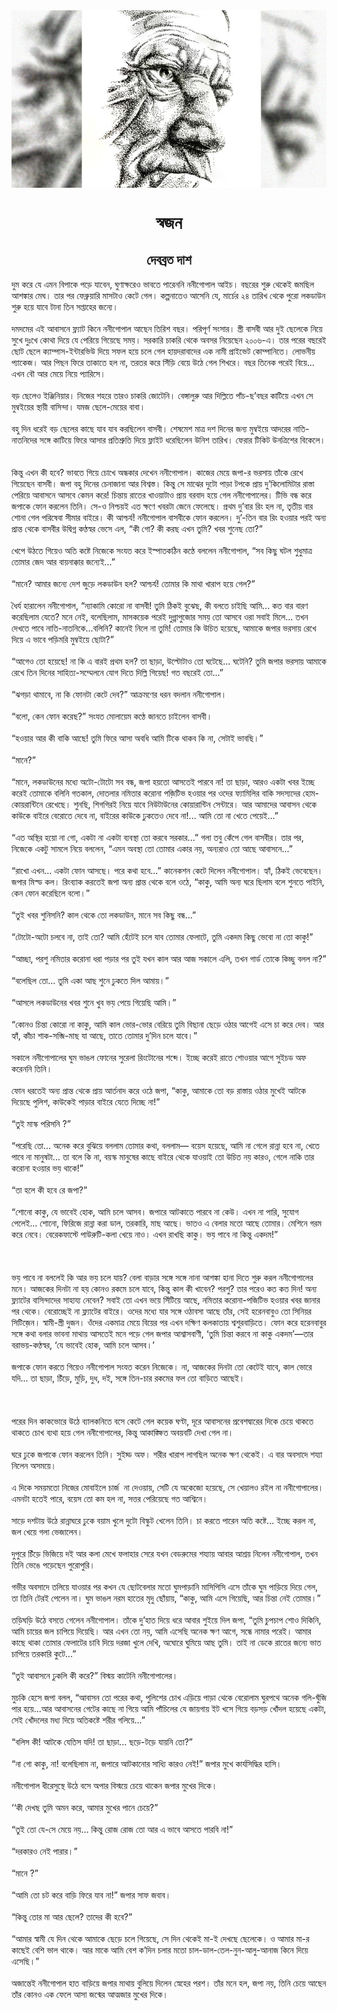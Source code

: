 <div align=center> <img src="../../metadata/images/rabibasariya/স্বজন.jpg" align="center" ></div>
<h1 align=center>স্বজন</h1>
<h2 align=center>দেবব্রত দাশ</h2>
&#x9A6;&#x9C1;&#x9AE; &#x995;&#x9B0;&#x9C7; &#x9AF;&#x9C7; &#x98F;&#x9AE;&#x9A8; &#x9AC;&#x9BF;&#x9AA;&#x9BE;&#x995;&#x9C7; &#x9AA;&#x9DC;&#x9C7; &#x9AF;&#x9BE;&#x9AC;&#x9C7;&#x9A8;, &#x998;&#x9C1;&#x9A3;&#x9BE;&#x995;&#x9CD;&#x9B7;&#x9B0;&#x9C7;&#x993; &#x9AD;&#x9BE;&#x9AC;&#x9A4;&#x9C7; &#x9AA;&#x9BE;&#x9B0;&#x9C7;&#x9A8;&#x9A8;&#x9BF; &#x9A8;&#x9A8;&#x9C0;&#x997;&#x9CB;&#x9AA;&#x9BE;&#x9B2; &#x986;&#x987;&#x99A;&#x964; &#x9AC;&#x99B;&#x9B0;&#x9C7;&#x9B0; &#x9B6;&#x9C1;&#x9B0;&#x9C1; &#x9A5;&#x9C7;&#x995;&#x9C7;&#x987; &#x99C;&#x9AE;&#x99B;&#x9BF;&#x9B2; &#x986;&#x9B6;&#x999;&#x9CD;&#x995;&#x9BE;&#x9B0; &#x9AE;&#x9C7;&#x998;&#x964; &#x9A4;&#x9BE;&#x9B0; &#x9AA;&#x9B0; &#x9AB;&#x9C7;&#x9AC;&#x9CD;&#x9B0;&#x9C1;&#x9DF;&#x9BE;&#x9B0;&#x9BF; &#x9AE;&#x9BE;&#x9B8;&#x99F;&#x9BE;&#x993; &#x995;&#x9C7;&#x99F;&#x9C7; &#x997;&#x9C7;&#x9B2;&#x964; &#x995;&#x9B2;&#x9CD;&#x9AA;&#x9A8;&#x9BE;&#x9A4;&#x9C7;&#x993; &#x986;&#x9B8;&#x9C7;&#x9A8;&#x9BF; &#x9AF;&#x9C7;, &#x9AE;&#x9BE;&#x9B0;&#x9CD;&#x99A;&#x9C7;&#x9B0; &#x9E8;&#x9EA; &#x9A4;&#x9BE;&#x9B0;&#x9BF;&#x996; &#x9A5;&#x9C7;&#x995;&#x9C7; &#x9AA;&#x9C1;&#x9B0;&#x9CB; &#x9B2;&#x995;&#x9A1;&#x9BE;&#x989;&#x9A8; &#x9B6;&#x9C1;&#x9B0;&#x9C1; &#x9B9;&#x9DF;&#x9C7; &#x9AF;&#x9BE;&#x9AC;&#x9C7; &#x99F;&#x9BE;&#x9A8;&#x9BE; &#x9A4;&#x9BF;&#x9A8; &#x9B8;&#x9AA;&#x9CD;&#x9A4;&#x9BE;&#x9B9;&#x9C7;&#x9B0; &#x99C;&#x9A8;&#x9CD;&#x9AF;&#x9C7;&#x964;<br> <br>&#x9A6;&#x9AE;&#x9A6;&#x9AE;&#x9C7;&#x9B0; &#x98F;&#x987; &#x986;&#x9AC;&#x9BE;&#x9B8;&#x9A8;&#x9C7; &#x9AB;&#x9CD;&#x9B2;&#x9CD;&#x9AF;&#x9BE;&#x99F; &#x995;&#x9BF;&#x9A8;&#x9C7; &#x9A8;&#x9A8;&#x9C0;&#x997;&#x9CB;&#x9AA;&#x9BE;&#x9B2; &#x986;&#x99B;&#x9C7;&#x9A8; &#x9A4;&#x9BF;&#x9B0;&#x9BF;&#x9B6; &#x9AC;&#x99B;&#x9B0;&#x964; &#x9AA;&#x9B0;&#x9BF;&#x9AA;&#x9C2;&#x9B0;&#x9CD;&#x9A3; &#x9B8;&#x982;&#x9B8;&#x9BE;&#x9B0;&#x964; &#x9B8;&#x9CD;&#x9A4;&#x9CD;&#x9B0;&#x9C0; &#x9AC;&#x9BE;&#x9B8;&#x9AC;&#x9C0; &#x986;&#x9B0; &#x9A6;&#x9C1;&#x987; &#x99B;&#x9C7;&#x9B2;&#x9C7;&#x995;&#x9C7; &#x9A8;&#x9BF;&#x9DF;&#x9C7; &#x9B8;&#x9C1;&#x996;&#x9C7; &#x9A6;&#x9C1;&#x983;&#x996;&#x9C7; &#x995;&#x9CB;&#x9A5;&#x9BE; &#x9A6;&#x9BF;&#x9DF;&#x9C7; &#x9AF;&#x9C7; &#x9AA;&#x9C7;&#x9B0;&#x9BF;&#x9DF;&#x9C7; &#x997;&#x9BF;&#x9DF;&#x9C7;&#x99B;&#x9C7; &#x9B8;&#x9AE;&#x9DF;&#x964; &#x9B8;&#x9B0;&#x995;&#x9BE;&#x9B0;&#x9BF; &#x99A;&#x9BE;&#x995;&#x9B0;&#x9BF; &#x9A5;&#x9C7;&#x995;&#x9C7; &#x985;&#x9AC;&#x9B8;&#x9B0; &#x9A8;&#x9BF;&#x9DF;&#x9C7;&#x99B;&#x9C7;&#x9A8; &#x9E8;&#x9E6;&#x9E6;&#x9EC;-&#x98F;&#x964; &#x9A4;&#x9BE;&#x9B0; &#x9AA;&#x9B0;&#x9C7;&#x9B0; &#x9AC;&#x99B;&#x9B0;&#x9C7;&#x987; &#x99B;&#x9CB;&#x99F; &#x99B;&#x9C7;&#x9B2;&#x9C7; &#x995;&#x9CD;&#x9AF;&#x9BE;&#x9AE;&#x9CD;&#x9AA;&#x9BE;&#x9B8;-&#x987;&#x9A8;&#x9CD;&#x99F;&#x9BE;&#x9B0;&#x9AD;&#x9BF;&#x989; &#x9A6;&#x9BF;&#x9DF;&#x9C7; &#x9B8;&#x9AB;&#x9B2; &#x9B9;&#x9DF;&#x9C7; &#x99A;&#x9B2;&#x9C7; &#x997;&#x9C7;&#x9B2; &#x9B9;&#x9BE;&#x9DF;&#x9A6;&#x9B0;&#x9BE;&#x9AC;&#x9BE;&#x9A6;&#x9C7;&#x9B0; &#x98F;&#x995; &#x9A8;&#x9BE;&#x9AE;&#x9C0; &#x9AA;&#x9CD;&#x9B0;&#x9BE;&#x987;&#x9AD;&#x9C7;&#x99F; &#x995;&#x9CB;&#x9AE;&#x9CD;&#x9AA;&#x9BE;&#x9A8;&#x9BF;&#x9A4;&#x9C7;&#x964; &#x9B2;&#x9CB;&#x9AD;&#x9A8;&#x9C0;&#x9AF;&#x9BC; &#x9AA;&#x9CD;&#x9AF;&#x9BE;&#x995;&#x9C7;&#x99C;&#x964; &#x986;&#x9B0; &#x9AA;&#x9BF;&#x99B;&#x9A8; &#x9AB;&#x9BF;&#x9B0;&#x9C7; &#x9A4;&#x9BE;&#x995;&#x9BE;&#x9A4;&#x9C7; &#x9B9;&#x9B2; &#x9A8;&#x9BE;, &#x9A4;&#x9B0;&#x9A4;&#x9B0; &#x995;&#x9B0;&#x9C7; &#x9B8;&#x9BF;&#x981;&#x9DC;&#x9BF; &#x9AC;&#x9C7;&#x9DF;&#x9C7; &#x989;&#x9A0;&#x9C7; &#x997;&#x9C7;&#x9B2; &#x9B6;&#x9BF;&#x996;&#x9B0;&#x9C7;&#x964; &#x9AC;&#x99B;&#x9B0; &#x9A4;&#x9BF;&#x9A8;&#x9C7;&#x995; &#x9AA;&#x9B0;&#x9C7;&#x987; &#x9AC;&#x9BF;&#x9DF;&#x9C7;... &#x98F;&#x996;&#x9A8; &#x9AC;&#x9CC; &#x986;&#x9B0; &#x9AE;&#x9C7;&#x9DF;&#x9C7; &#x9A8;&#x9BF;&#x9DF;&#x9C7; &#x9AA;&#x9CD;&#x9AF;&#x9BE;&#x9B0;&#x9BF;&#x9B8;&#x9C7;&#x964;&#xA0;<br> <br>&#x9AC;&#x9DC; &#x99B;&#x9C7;&#x9B2;&#x9C7;&#x993; &#x987;&#x99E;&#x9CD;&#x99C;&#x9BF;&#x9A8;&#x9BF;&#x9DF;&#x9BE;&#x9B0;&#x964; &#x9A8;&#x9BF;&#x99C;&#x9C7;&#x9B0; &#x9B6;&#x9B9;&#x9B0;&#x9C7; &#x9A4;&#x9BE;&#x9B0;&#x993; &#x99A;&#x9BE;&#x995;&#x9B0;&#x9BF; &#x99C;&#x9CB;&#x99F;&#x9C7;&#x9A8;&#x9BF;&#x964; &#x9AC;&#x9C7;&#x999;&#x9CD;&#x997;&#x9BE;&#x9B2;&#x9C1;&#x9B0;&#x9C1; &#x986;&#x9B0; &#x9A6;&#x9BF;&#x9B2;&#x9CD;&#x9B2;&#x9BF;&#x9A4;&#x9C7; &#x9AA;&#x9BE;&#x981;&#x99A;-&#x99B;&#x2019;&#x9AC;&#x99B;&#x9B0; &#x995;&#x9BE;&#x99F;&#x9BF;&#x9DF;&#x9C7; &#x98F;&#x996;&#x9A8; &#x9B8;&#x9C7; &#x9AE;&#x9C1;&#x9AE;&#x9CD;&#x9AC;&#x987;&#x9DF;&#x9C7;&#x9B0; &#x9B8;&#x9CD;&#x9A5;&#x9BE;&#x9DF;&#x9C0; &#x9AC;&#x9BE;&#x9B8;&#x9BF;&#x9A8;&#x9CD;&#x9A6;&#x9BE;&#x964; &#x9AF;&#x9AE;&#x99C; &#x99B;&#x9C7;&#x9B2;&#x9C7;-&#x9AE;&#x9C7;&#x9DF;&#x9C7;&#x9B0; &#x9AC;&#x9BE;&#x9AC;&#x9BE;&#x964;&#xA0;<br> <br>&#x9AC;&#x9B9;&#x9C1; &#x9A6;&#x9BF;&#x9A8; &#x9A7;&#x9B0;&#x9C7;&#x987; &#x9AC;&#x9DC; &#x99B;&#x9C7;&#x9B2;&#x9C7;&#x9B0; &#x995;&#x9BE;&#x99B;&#x9C7; &#x9AF;&#x9BE;&#x9AC; &#x9AF;&#x9BE;&#x9AC; &#x995;&#x9B0;&#x99B;&#x9BF;&#x9B2;&#x9C7;&#x9A8; &#x9AC;&#x9BE;&#x9B8;&#x9AC;&#x9C0;&#x964; &#x9B6;&#x9C7;&#x9B7;&#x9AE;&#x9C7;&#x9B6; &#x9AE;&#x9BE;&#x9A4;&#x9CD;&#x9B0; &#x9A6;&#x9B6; &#x9A6;&#x9BF;&#x9A8;&#x9C7;&#x9B0; &#x99C;&#x9A8;&#x9CD;&#x9AF; &#x9AE;&#x9C1;&#x9AE;&#x9CD;&#x9AC;&#x987;&#x9DF;&#x9C7; &#x986;&#x9A6;&#x9B0;&#x9C7;&#x9B0; &#x9A8;&#x9BE;&#x9A4;&#x9BF;-&#x9A8;&#x9BE;&#x9A4;&#x9A8;&#x9BF;&#x9A6;&#x9C7;&#x9B0; &#x9B8;&#x999;&#x9CD;&#x997;&#x9C7; &#x995;&#x9BE;&#x99F;&#x9BF;&#x9DF;&#x9C7; &#x9AB;&#x9BF;&#x9B0;&#x9C7; &#x986;&#x9B8;&#x9BE;&#x9B0; &#x9AA;&#x9CD;&#x9B0;&#x9A4;&#x9BF;&#x9B6;&#x9CD;&#x9B0;&#x9C1;&#x9A4;&#x9BF; &#x9A6;&#x9BF;&#x9DF;&#x9C7; &#x9AB;&#x9CD;&#x9B2;&#x9BE;&#x987;&#x99F; &#x9A7;&#x9B0;&#x9C7;&#x99B;&#x9BF;&#x9B2;&#x9C7;&#x9A8; &#x989;&#x9A8;&#x9BF;&#x9B6; &#x9A4;&#x9BE;&#x9B0;&#x9BF;&#x996;&#x964; &#x9AB;&#x9C7;&#x9B0;&#x9BE;&#x9B0; &#x99F;&#x9BF;&#x995;&#x9BF;&#x99F; &#x989;&#x9A8;&#x9A4;&#x9CD;&#x9B0;&#x9BF;&#x9B6;&#x9C7;&#x9B0; &#x9AC;&#x9BF;&#x995;&#x9C7;&#x9B2;&#x9C7;&#x964;&#xA0;<br> <br>&#x995;&#x9BF;&#x9A8;&#x9CD;&#x9A4;&#x9C1; &#x98F;&#x996;&#x9A8; &#x995;&#x9C0; &#x9B9;&#x9AC;&#x9C7;? &#x9AD;&#x9BE;&#x9AC;&#x9A4;&#x9C7; &#x997;&#x9BF;&#x9DF;&#x9C7; &#x99A;&#x9CB;&#x996;&#x9C7; &#x985;&#x9A8;&#x9CD;&#x9A7;&#x995;&#x9BE;&#x9B0; &#x9A6;&#x9C7;&#x996;&#x9C7;&#x9A8; &#x9A8;&#x9A8;&#x9C0;&#x997;&#x9CB;&#x9AA;&#x9BE;&#x9B2;&#x964; &#x995;&#x9BE;&#x99C;&#x9C7;&#x9B0; &#x9AE;&#x9C7;&#x9DF;&#x9C7; &#x99C;&#x9AA;&#x9BE;-&#x9B0; &#x9AD;&#x9B0;&#x9B8;&#x9BE;&#x9DF; &#x9A4;&#x9BE;&#x981;&#x995;&#x9C7; &#x9B0;&#x9C7;&#x996;&#x9C7; &#x997;&#x9BF;&#x9DF;&#x9C7;&#x99B;&#x9C7;&#x9A8; &#x9AC;&#x9BE;&#x9B8;&#x9AC;&#x9C0;&#x964; &#x99C;&#x9AA;&#x9BE; &#x9AC;&#x9B9;&#x9C1; &#x9A6;&#x9BF;&#x9A8;&#x9C7;&#x9B0; &#x99A;&#x9C7;&#x9A8;&#x9BE;&#x99C;&#x9BE;&#x9A8;&#x9BE; &#x986;&#x9B0; &#x9AC;&#x9BF;&#x9B6;&#x9CD;&#x9AC;&#x9B8;&#x9CD;&#x9A4;&#x964; &#x995;&#x9BF;&#x9A8;&#x9CD;&#x9A4;&#x9C1; &#x9B8;&#x9C7; &#x9AE;&#x9BE;&#x99D;&#x9C7;&#x9B0; &#x9A6;&#x9C1;&#x99F;&#x9CB; &#x9AA;&#x9BE;&#x9DC;&#x9BE; &#x99F;&#x9AA;&#x995;&#x9C7; &#x9AA;&#x9CD;&#x9B0;&#x9BE;&#x9DF; &#x9A6;&#x9C1;&#x2019;&#x995;&#x9BF;&#x9B2;&#x9CB;&#x9AE;&#x9BF;&#x99F;&#x9BE;&#x9B0; &#x9B0;&#x9BE;&#x9B8;&#x9CD;&#x9A4;&#x9BE; &#x9AA;&#x9C7;&#x9B0;&#x9BF;&#x9DF;&#x9C7; &#x986;&#x9AC;&#x9BE;&#x9B8;&#x9A8;&#x9C7; &#x986;&#x9B8;&#x9AC;&#x9C7; &#x995;&#x9C7;&#x9AE;&#x9A8; &#x995;&#x9B0;&#x9C7;! &#x99A;&#x9BF;&#x9A8;&#x9CD;&#x9A4;&#x9BE;&#x9DF; &#x9B0;&#x9BE;&#x9A4;&#x9C7;&#x9B0; &#x996;&#x9BE;&#x993;&#x9DF;&#x9BE;&#x99F;&#x9BE;&#x993; &#x9AA;&#x9CD;&#x9B0;&#x9BE;&#x9DF; &#x9AC;&#x9B0;&#x9AC;&#x9BE;&#x9A6; &#x9B9;&#x9DF;&#x9C7; &#x997;&#x9C7;&#x9B2; &#x9A8;&#x9A8;&#x9C0;&#x997;&#x9CB;&#x9AA;&#x9BE;&#x9B2;&#x9C7;&#x9B0;&#x964; &#x99F;&#x9BF;&#x9AD;&#x9BF; &#x9AC;&#x9A8;&#x9CD;&#x9A7; &#x995;&#x9B0;&#x9C7; &#x99C;&#x9AA;&#x9BE;&#x995;&#x9C7; &#x9AB;&#x9CB;&#x9A8; &#x995;&#x9B0;&#x9B2;&#x9C7;&#x9A8; &#x9A4;&#x9BF;&#x9A8;&#x9BF;&#x964; &#x9B8;&#x9C7;-&#x993; &#x9A8;&#x9BF;&#x9B6;&#x9CD;&#x99A;&#x9DF;&#x987; &#x98F;&#x9A4; &#x995;&#x9CD;&#x9B7;&#x9A3;&#x9C7; &#x996;&#x9AC;&#x9B0;&#x99F;&#x9BE; &#x99C;&#x9C7;&#x9A8;&#x9C7; &#x9AB;&#x9C7;&#x9B2;&#x9C7;&#x99B;&#x9C7;&#x964; &#x9AA;&#x9CD;&#x9B0;&#x9A5;&#x9AE; &#x9A6;&#x9C1;&#x2019;&#x9AC;&#x9BE;&#x9B0; &#x9B0;&#x9BF;&#x982; &#x9B9;&#x9B2; &#x9A8;&#x9BE;, &#x9A4;&#x9C3;&#x9A4;&#x9C0;&#x9DF; &#x9AC;&#x9BE;&#x9B0; &#x9B6;&#x9CB;&#x9A8;&#x9BE; &#x997;&#x9C7;&#x9B2; &#x9AA;&#x9B0;&#x9BF;&#x9B7;&#x9C7;&#x9AC;&#x9BE; &#x9B8;&#x9C0;&#x9AE;&#x9BE;&#x9B0; &#x9AC;&#x9BE;&#x987;&#x9B0;&#x9C7;&#x964; &#x995;&#x9C0; &#x986;&#x9B6;&#x9CD;&#x99A;&#x9B0;&#x9CD;&#x9AF;! &#x9A8;&#x9A8;&#x9C0;&#x997;&#x9CB;&#x9AA;&#x9BE;&#x9B2; &#x9AC;&#x9BE;&#x9B8;&#x9AC;&#x9C0;&#x995;&#x9C7; &#x9AB;&#x9CB;&#x9A8; &#x995;&#x9B0;&#x9B2;&#x9C7;&#x9A8;&#x964; &#x9A6;&#x9C1;&#x2019;-&#x9A4;&#x9BF;&#x9A8; &#x9AC;&#x9BE;&#x9B0; &#x9B0;&#x9BF;&#x982; &#x9B9;&#x993;&#x9DF;&#x9BE;&#x9B0; &#x9AA;&#x9B0;&#x987; &#x985;&#x9A8;&#x9CD;&#x9AF; &#x9AA;&#x9CD;&#x9B0;&#x9BE;&#x9A8;&#x9CD;&#x9A4; &#x9A5;&#x9C7;&#x995;&#x9C7; &#x9AC;&#x9BE;&#x9B8;&#x9AC;&#x9C0;&#x9B0; &#x989;&#x9A6;&#x9CD;&#x9AC;&#x9BF;&#x997;&#x9CD;&#x9A8; &#x995;&#x9A3;&#x9CD;&#x9A0;&#x9B8;&#x9CD;&#x9AC;&#x9B0; &#x9AD;&#x9C7;&#x9B8;&#x9C7; &#x98F;&#x9B2;, &#x201C;&#x995;&#x9C0; &#x997;&#x9CB;? &#x995;&#x9C0; &#x995;&#x9B0;&#x99B; &#x98F;&#x996;&#x9A8; &#x9A4;&#x9C1;&#x9AE;&#x9BF;? &#x996;&#x9AC;&#x9B0; &#x9B6;&#x9C1;&#x9A8;&#x9C7;&#x99B; &#x9A4;&#x9CB;?&#x201D;<br> <br>&#x996;&#x9C7;&#x9AA;&#x9C7; &#x989;&#x9A0;&#x9A4;&#x9C7; &#x997;&#x9BF;&#x9DF;&#x9C7;&#x993; &#x985;&#x9A4;&#x9BF; &#x995;&#x9B7;&#x9CD;&#x99F;&#x9C7; &#x9A8;&#x9BF;&#x99C;&#x9C7;&#x995;&#x9C7; &#x9B8;&#x982;&#x9AF;&#x9A4; &#x995;&#x9B0;&#x9C7; &#x987;&#x9B8;&#x9CD;&#x9AA;&#x9BE;&#x9A4;&#x995;&#x9A0;&#x9BF;&#x9A8; &#x995;&#x9A3;&#x9CD;&#x9A0;&#x9C7; &#x9AC;&#x9B2;&#x9B2;&#x9C7;&#x9A8; &#x9A8;&#x9A8;&#x9C0;&#x997;&#x9CB;&#x9AA;&#x9BE;&#x9B2;, &#x201C;&#x9B8;&#x9AC; &#x995;&#x9BF;&#x99B;&#x9C1; &#x998;&#x99F;&#x9B2; &#x9B6;&#x9C1;&#x9A7;&#x9C1;&#x9AE;&#x9BE;&#x9A4;&#x9CD;&#x9B0; &#x9A4;&#x9CB;&#x9AE;&#x9BE;&#x9B0; &#x99C;&#x9C7;&#x9A6; &#x986;&#x9B0; &#x9AC;&#x9BE;&#x9DF;&#x9A8;&#x9BE;&#x995;&#x9CD;&#x995;&#x9BE;&#x9B0; &#x99C;&#x9A8;&#x9CD;&#x9AF;&#x9C7;&#x987;...&#x201D;<br> <br>&#x201C;&#x9AE;&#x9BE;&#x9A8;&#x9C7;? &#x986;&#x9AE;&#x9BE;&#x9B0; &#x99C;&#x9A8;&#x9CD;&#x9AF;&#x9C7; &#x9A6;&#x9C7;&#x9B6; &#x99C;&#x9C1;&#x9DC;&#x9C7; &#x9B2;&#x995;&#x9A1;&#x9BE;&#x989;&#x9A8; &#x9B9;&#x9B2;? &#x986;&#x9B6;&#x9CD;&#x99A;&#x9B0;&#x9CD;&#x9AF;! &#x9A4;&#x9CB;&#x9AE;&#x9BE;&#x9B0; &#x995;&#x9BF; &#x9AE;&#x9BE;&#x9A5;&#x9BE; &#x996;&#x9BE;&#x9B0;&#x9BE;&#x9AA; &#x9B9;&#x9DF;&#x9C7; &#x997;&#x9C7;&#x9B2;?&#x201D;<br> <br>&#x9A7;&#x9C8;&#x9B0;&#x9CD;&#x9AF; &#x9B9;&#x9BE;&#x9B0;&#x9BE;&#x9B2;&#x9C7;&#x9A8; &#x9A8;&#x9A8;&#x9C0;&#x997;&#x9CB;&#x9AA;&#x9BE;&#x9B2;, &#x201C;&#x9A8;&#x9CD;&#x9AF;&#x9BE;&#x995;&#x9BE;&#x9AE;&#x9BF; &#x995;&#x9CB;&#x9B0;&#x9CB; &#x9A8;&#x9BE; &#x9AC;&#x9BE;&#x9B8;&#x9AC;&#x9C0;! &#x9A4;&#x9C1;&#x9AE;&#x9BF; &#x9A0;&#x9BF;&#x995;&#x987; &#x9AC;&#x9C1;&#x99D;&#x9C7;&#x99B;, &#x995;&#x9C0; &#x9AC;&#x9B2;&#x9A4;&#x9C7; &#x99A;&#x9BE;&#x987;&#x99B;&#x9BF; &#x986;&#x9AE;&#x9BF;... &#x995;&#x9A4; &#x9AC;&#x9BE;&#x9B0; &#x9AC;&#x9BE;&#x9B0;&#x9A3; &#x995;&#x9B0;&#x9C7;&#x99B;&#x9BF;&#x9B2;&#x9BE;&#x9AE; &#x9AF;&#x9C7;&#x9A4;&#x9C7;? &#x9AE;&#x9A8;&#x9C7; &#x9A8;&#x9C7;&#x987;, &#x9AC;&#x9B2;&#x9C7;&#x99B;&#x9BF;&#x9B2;&#x9BE;&#x9AE;, &#x9AE;&#x9BE;&#x9B8;&#x995;&#x9DF;&#x9C7;&#x995; &#x9AA;&#x9B0;&#x9C7;&#x987; &#x9A6;&#x9C1;&#x997;&#x9CD;&#x997;&#x9BE;&#x9AA;&#x9C1;&#x99C;&#x9CB;&#x9B0; &#x9B8;&#x9AE;&#x9DF; &#x9A4;&#x9CB; &#x986;&#x9B8;&#x9AC;&#x9C7; &#x993;&#x9B0;&#x9BE; &#x9B8;&#x9AC;&#x9BE;&#x987; &#x9AE;&#x9BF;&#x9B2;&#x9C7;... &#x9A4;&#x996;&#x9A8; &#x9A6;&#x9C7;&#x996;&#x9A4;&#x9C7; &#x9AA;&#x9BE;&#x9AC;&#x9C7; &#x9A8;&#x9BE;&#x9A4;&#x9BF;-&#x9A8;&#x9BE;&#x9A4;&#x9A8;&#x9BF;&#x995;&#x9C7;...&#x9AC;&#x9B2;&#x9BF;&#x9A8;&#x9BF;? &#x995;&#x9BE;&#x9A8;&#x9C7;&#x987; &#x9A8;&#x9BF;&#x9B2;&#x9C7; &#x9A8;&#x9BE; &#x9A4;&#x9C1;&#x9AE;&#x9BF;! &#x9A4;&#x9CB;&#x9AE;&#x9BE;&#x9B0; &#x995;&#x9BF; &#x989;&#x99A;&#x9BF;&#x9A4; &#x9B9;&#x9DF;&#x9C7;&#x99B;&#x9C7;, &#x986;&#x9AE;&#x9BE;&#x995;&#x9C7; &#x99C;&#x9AA;&#x9BE;&#x9B0; &#x9AD;&#x9B0;&#x9B8;&#x9BE;&#x9DF; &#x9B0;&#x9C7;&#x996;&#x9C7; &#x9A6;&#x9BF;&#x9DF;&#x9C7; &#x98F; &#x9AD;&#x9BE;&#x9AC;&#x9C7; &#x9AA;&#x9DC;&#x9BF;&#x9AE;&#x9B0;&#x9BF; &#x9AE;&#x9C1;&#x9AE;&#x9CD;&#x9AC;&#x987;&#x9DF;&#x9C7; &#x99B;&#x9CB;&#x99F;&#x9BE;?&#x201D;<br> <br>&#x201C;&#x986;&#x997;&#x9C7;&#x993; &#x9A4;&#x9CB; &#x9B9;&#x9DF;&#x9C7;&#x99B;&#x9C7;! &#x9A8;&#x9BE; &#x995;&#x9BF; &#x98F; &#x9AC;&#x9BE;&#x9B0;&#x987; &#x9AA;&#x9CD;&#x9B0;&#x9A5;&#x9AE; &#x9B9;&#x9B2;? &#x9A4;&#x9BE; &#x99B;&#x9BE;&#x9DC;&#x9BE;, &#x989;&#x9B2;&#x9CD;&#x99F;&#x9CB;&#x99F;&#x9BE;&#x993; &#x9A4;&#x9CB; &#x998;&#x99F;&#x9C7;&#x99B;&#x9C7;... &#x998;&#x99F;&#x9C7;&#x9A8;&#x9BF;? &#x9A4;&#x9C1;&#x9AE;&#x9BF; &#x99C;&#x9AA;&#x9BE;&#x9B0; &#x9AD;&#x9B0;&#x9B8;&#x9BE;&#x9DF; &#x986;&#x9AE;&#x9BE;&#x995;&#x9C7; &#x9B0;&#x9C7;&#x996;&#x9C7; &#x9A4;&#x9BF;&#x9A8; &#x9A6;&#x9BF;&#x9A8;&#x9C7;&#x9B0; &#x9B8;&#x9BE;&#x9B9;&#x9BF;&#x9A4;&#x9CD;&#x9AF;-&#x9B8;&#x9AE;&#x9CD;&#x9AE;&#x9C7;&#x9B2;&#x9A8;&#x9C7; &#x9AF;&#x9CB;&#x997; &#x9A6;&#x9BF;&#x9A4;&#x9C7; &#x9A6;&#x9BF;&#x9B2;&#x9CD;&#x9B2;&#x9BF; &#x997;&#x9BF;&#x9DF;&#x9C7;&#x99B;! &#x997;&#x9A4; &#x9AC;&#x99B;&#x9B0;&#x9C7;&#x987; &#x9A4;&#x9CB;...&#x201D;<br> <br>&#x201C;&#x99D;&#x997;&#x9DC;&#x9BE; &#x9A5;&#x9BE;&#x9AE;&#x9BE;&#x9AC;&#x9C7;, &#x9A8;&#x9BE; &#x995;&#x9BF; &#x9AB;&#x9CB;&#x9A8;&#x99F;&#x9BE; &#x995;&#x9C7;&#x99F;&#x9C7; &#x9A6;&#x9C7;&#x9AC;?&#x201D; &#x986;&#x995;&#x9CD;&#x9B0;&#x9AE;&#x9A3;&#x9C7;&#x9B0; &#x9A7;&#x9B0;&#x9A8; &#x9AC;&#x9A6;&#x9B2;&#x9BE;&#x9A8; &#x9A8;&#x9A8;&#x9C0;&#x997;&#x9CB;&#x9AA;&#x9BE;&#x9B2;&#x964;&#xA0;<br> <br>&#x201C;&#x9AC;&#x9B2;&#x9CB;, &#x995;&#x9C7;&#x9A8; &#x9AB;&#x9CB;&#x9A8; &#x995;&#x9B0;&#x9C7;&#x99B;?&#x201D; &#x9B8;&#x982;&#x9AF;&#x9A4; &#x9AE;&#x9CB;&#x9B2;&#x9BE;&#x9DF;&#x9C7;&#x9AE; &#x995;&#x9A3;&#x9CD;&#x9A0;&#x9C7; &#x99C;&#x9BE;&#x9A8;&#x9A4;&#x9C7; &#x99A;&#x9BE;&#x987;&#x9B2;&#x9C7;&#x9A8; &#x9AC;&#x9BE;&#x9B8;&#x9AC;&#x9C0;&#x964;&#xA0;<br> <br>&#x201C;&#x9B9;&#x993;&#x9DF;&#x9BE;&#x9B0; &#x986;&#x9B0; &#x995;&#x9C0; &#x9AC;&#x9BE;&#x995;&#x9BF; &#x986;&#x99B;&#x9C7;! &#x9A4;&#x9C1;&#x9AE;&#x9BF; &#x9AB;&#x9BF;&#x9B0;&#x9C7; &#x986;&#x9B8;&#x9BE; &#x985;&#x9AC;&#x9A7;&#x9BF; &#x986;&#x9AE;&#x9BF; &#x99F;&#x9BF;&#x995;&#x9C7; &#x9A5;&#x9BE;&#x995;&#x9AC; &#x995;&#x9BF; &#x9A8;&#x9BE;, &#x9B8;&#x9C7;&#x99F;&#x9BE;&#x987; &#x9AD;&#x9BE;&#x9AC;&#x99B;&#x9BF;&#x964;&#x201D;<br> <br>&#x201C;&#x9AE;&#x9BE;&#x9A8;&#x9C7;?&#x201D;<br> <br>&#x201C;&#x9AE;&#x9BE;&#x9A8;&#x9C7;, &#x9B2;&#x995;&#x9A1;&#x9BE;&#x989;&#x9A8;&#x9C7;&#x9B0; &#x9AE;&#x9A7;&#x9CD;&#x9AF;&#x9C7; &#x985;&#x99F;&#x9CB;-&#x99F;&#x9CB;&#x99F;&#x9CB; &#x9B8;&#x9AC; &#x9AC;&#x9A8;&#x9CD;&#x9A7;, &#x99C;&#x9AA;&#x9BE; &#x9B9;&#x9DF;&#x9A4;&#x9CB; &#x986;&#x9B8;&#x9A4;&#x9C7;&#x987; &#x9AA;&#x9BE;&#x9B0;&#x9AC;&#x9C7; &#x9A8;&#x9BE;! &#x9A4;&#x9BE; &#x99B;&#x9BE;&#x9DC;&#x9BE;, &#x986;&#x9B0;&#x993; &#x98F;&#x995;&#x99F;&#x9BE; &#x996;&#x9AC;&#x9B0; &#x987;&#x99A;&#x9CD;&#x99B;&#x9C7; &#x995;&#x9B0;&#x9C7;&#x987; &#x9A4;&#x9CB;&#x9AE;&#x9BE;&#x995;&#x9C7; &#x9AC;&#x9B2;&#x9BF;&#x9A8;&#x9BF; &#x997;&#x9A4;&#x995;&#x9BE;&#x9B2;, &#x9A6;&#x9CB;&#x9A4;&#x9B2;&#x9BE;&#x9B0; &#x9A8;&#x9AE;&#x9BF;&#x9A4;&#x9BE;&#x9B0; &#x995;&#x9B0;&#x9CB;&#x9A8;&#x9BE; &#x9AA;&#x99C;&#x9BC;&#x9BF;&#x99F;&#x9BF;&#x9AD; &#x9B9;&#x993;&#x9DF;&#x9BE;&#x9B0; &#x9AA;&#x9B0; &#x993;&#x9A6;&#x9C7;&#x9B0; &#x9AB;&#x9CD;&#x9AF;&#x9BE;&#x9AE;&#x9BF;&#x9B2;&#x9BF;&#x9B0; &#x9AC;&#x9BE;&#x995;&#x9BF; &#x9B8;&#x9A6;&#x9B8;&#x9CD;&#x9AF;&#x9A6;&#x9C7;&#x9B0; &#x9B9;&#x9CB;&#x9AE;-&#x995;&#x9CB;&#x9DF;&#x9B0;&#x9BE;&#x9A8;&#x9CD;&#x99F;&#x9BF;&#x9A8;&#x9C7; &#x9B0;&#x9C7;&#x996;&#x9C7;&#x99B;&#x9C7;&#x964; &#x9B6;&#x9C1;&#x9A8;&#x99B;&#x9BF;, &#x9B6;&#x9BF;&#x997;&#x997;&#x9BF;&#x9B0;&#x987; &#x9A8;&#x9BF;&#x9DF;&#x9C7; &#x9AF;&#x9BE;&#x9AC;&#x9C7; &#x9A8;&#x9BF;&#x989;&#x99F;&#x9BE;&#x989;&#x9A8;&#x9C7;&#x9B0; &#x995;&#x9CB;&#x9DF;&#x9BE;&#x9B0;&#x9BE;&#x9A8;&#x9CD;&#x99F;&#x9BF;&#x9A8; &#x9B8;&#x9C7;&#x9A8;&#x9CD;&#x99F;&#x9BE;&#x9B0;&#x9C7;&#x964; &#x986;&#x9B0; &#x986;&#x9AE;&#x9BE;&#x9A6;&#x9C7;&#x9B0; &#x986;&#x9AC;&#x9BE;&#x9B8;&#x9A8; &#x9A5;&#x9C7;&#x995;&#x9C7; &#x995;&#x9BE;&#x989;&#x995;&#x9C7; &#x9AC;&#x9BE;&#x987;&#x9B0;&#x9C7; &#x9AC;&#x9C7;&#x9B0;&#x9CB;&#x9A4;&#x9C7; &#x9A6;&#x9C7;&#x9AC;&#x9C7; &#x9A8;&#x9BE;, &#x9AC;&#x9BE;&#x987;&#x9B0;&#x9C7;&#x9B0; &#x995;&#x9BE;&#x989;&#x995;&#x9C7; &#x9A2;&#x9C1;&#x995;&#x9A4;&#x9C7;&#x993; &#x9A6;&#x9C7;&#x9AC;&#x9C7; &#x9A8;&#x9BE;!... &#x986;&#x9AE;&#x9BF; &#x9A4;&#x9CB; &#x9A8;&#x9BE; &#x996;&#x9C7;&#x9A4;&#x9C7; &#x9AA;&#x9C7;&#x9DF;&#x9C7;&#x987;...&#x201D;<br> <br>&#x201C;&#x98F;&#x9A4; &#x985;&#x9B8;&#x9CD;&#x9A5;&#x9BF;&#x9B0; &#x9B9;&#x9DF;&#x9CB; &#x9A8;&#x9BE; &#x997;&#x9CB;, &#x98F;&#x995;&#x99F;&#x9BE; &#x9A8;&#x9BE; &#x98F;&#x995;&#x99F;&#x9BE; &#x9AC;&#x9CD;&#x9AF;&#x9AC;&#x9B8;&#x9CD;&#x9A5;&#x9BE; &#x9A4;&#x9CB; &#x995;&#x9B0;&#x9AC;&#x9C7; &#x9B8;&#x9B0;&#x995;&#x9BE;&#x9B0;...&#x201D; &#x997;&#x9B2;&#x9BE; &#x9A4;&#x9AC;&#x9C1; &#x995;&#x9C7;&#x981;&#x9AA;&#x9C7; &#x997;&#x9C7;&#x9B2; &#x9AC;&#x9BE;&#x9B8;&#x9AC;&#x9C0;&#x9B0;&#x964; &#x9A4;&#x9BE;&#x9B0; &#x9AA;&#x9B0;, &#x9A8;&#x9BF;&#x99C;&#x9C7;&#x995;&#x9C7; &#x98F;&#x995;&#x99F;&#x9C1; &#x9B8;&#x9BE;&#x9AE;&#x9B2;&#x9C7; &#x9A8;&#x9BF;&#x9DF;&#x9C7; &#x9AC;&#x9B2;&#x9B2;&#x9C7;&#x9A8;, &#x201C;&#x98F;&#x9AE;&#x9A8; &#x985;&#x9AC;&#x9B8;&#x9CD;&#x9A5;&#x9BE; &#x9A4;&#x9CB; &#x9A4;&#x9CB;&#x9AE;&#x9BE;&#x9B0; &#x98F;&#x995;&#x9BE;&#x9B0; &#x9A8;&#x9DF;, &#x985;&#x9A8;&#x9CD;&#x9AF;&#x9B0;&#x9BE;&#x993; &#x9A4;&#x9CB; &#x986;&#x99B;&#x9C7; &#x986;&#x9AC;&#x9BE;&#x9B8;&#x9A8;&#x9C7;...&#x201D;<br> <br>&#x201C;&#x9B0;&#x9BE;&#x996;&#x9CB; &#x98F;&#x996;&#x9A8;... &#x98F;&#x995;&#x99F;&#x9BE; &#x9AB;&#x9CB;&#x9A8; &#x986;&#x9B8;&#x99B;&#x9C7;&#x964; &#x9AA;&#x9B0;&#x9C7; &#x995;&#x9A5;&#x9BE; &#x9B9;&#x9AC;&#x9C7;...&#x201D; &#x995;&#x9BE;&#x9A8;&#x9C7;&#x995;&#x9B6;&#x9A8; &#x995;&#x9C7;&#x99F;&#x9C7; &#x9A6;&#x9BF;&#x9B2;&#x9C7;&#x9A8; &#x9A8;&#x9A8;&#x9C0;&#x997;&#x9CB;&#x9AA;&#x9BE;&#x9B2;&#x964; &#x9B9;&#x9CD;&#x9AF;&#x9BE;&#x981;, &#x9A0;&#x9BF;&#x995;&#x987; &#x9AD;&#x9C7;&#x9AC;&#x9C7;&#x99B;&#x9C7;&#x9A8;&#x964; &#x99C;&#x9AA;&#x9BE;&#x9B0; &#x9AE;&#x9BF;&#x9B8;&#x9CD;&#x9A1; &#x995;&#x9B2;&#x964; &#x9B0;&#x9BF;&#x982;&#x9AC;&#x9CD;&#x9AF;&#x9BE;&#x995; &#x995;&#x9B0;&#x9A4;&#x9C7;&#x987; &#x99C;&#x9AA;&#x9BE; &#x985;&#x9A8;&#x9CD;&#x9AF; &#x9AA;&#x9CD;&#x9B0;&#x9BE;&#x9A8;&#x9CD;&#x9A4; &#x9A5;&#x9C7;&#x995;&#x9C7; &#x9AC;&#x9B2;&#x9C7; &#x993;&#x9A0;&#x9C7;, &#x201C;&#x995;&#x9BE;&#x995;&#x9C1;, &#x986;&#x9AE;&#x9BF; &#x985;&#x9A8;&#x9CD;&#x9AF; &#x998;&#x9B0;&#x9C7; &#x99B;&#x9BF;&#x9B2;&#x9BE;&#x9AE; &#x9AC;&#x9B2;&#x9C7; &#x9B6;&#x9C1;&#x9A8;&#x9A4;&#x9C7; &#x9AA;&#x9BE;&#x987;&#x9A8;&#x9BF;, &#x995;&#x9C7;&#x9A8; &#x9AB;&#x9CB;&#x9A8; &#x995;&#x9B0;&#x9C7;&#x99B;&#x9BF;&#x9B2;&#x9C7; &#x9AC;&#x9B2;&#x9CB;&#x964;&#x201D;&#xA0;<br> <br>&#x201C;&#x9A4;&#x9C1;&#x987; &#x996;&#x9AC;&#x9B0; &#x9B6;&#x9C1;&#x9A8;&#x9BF;&#x9B8;&#x9A8;&#x9BF;? &#x995;&#x9BE;&#x9B2; &#x9A5;&#x9C7;&#x995;&#x9C7; &#x9A4;&#x9CB; &#x9B2;&#x995;&#x9A1;&#x9BE;&#x989;&#x9A8;, &#x9AE;&#x9BE;&#x9A8;&#x9C7; &#x9B8;&#x9AC; &#x995;&#x9BF;&#x99B;&#x9C1; &#x9AC;&#x9A8;&#x9CD;&#x9A7;...&#x201D;<br> <br>&#x201C;&#x99F;&#x9CB;&#x99F;&#x9CB;-&#x985;&#x99F;&#x9CB; &#x99A;&#x9B2;&#x9AC;&#x9C7; &#x9A8;&#x9BE;, &#x9A4;&#x9BE;&#x987; &#x9A4;&#x9CB;? &#x986;&#x9AE;&#x9BF; &#x9B9;&#x9C7;&#x981;&#x99F;&#x9C7;&#x987; &#x99A;&#x9B2;&#x9C7; &#x9AF;&#x9BE;&#x9AC; &#x9A4;&#x9CB;&#x9AE;&#x9BE;&#x9B0; &#x9AB;&#x9C7;&#x9B2;&#x9BE;&#x99F;&#x9C7;, &#x9A4;&#x9C1;&#x9AE;&#x9BF; &#x98F;&#x995;&#x9A6;&#x9AE; &#x995;&#x9BF;&#x99B;&#x9C1; &#x9AD;&#x9C7;&#x9AC;&#x9CB; &#x9A8;&#x9BE; &#x9A4;&#x9CB; &#x995;&#x9BE;&#x995;&#x9C1;!&#x201D;<br> <br>&#x201C;&#x986;&#x99A;&#x9CD;&#x99B;&#x9BE;, &#x9AA;&#x9B0;&#x9B6;&#x9C1; &#x9A8;&#x9AE;&#x9BF;&#x9A4;&#x9BE;&#x9B0; &#x995;&#x9B0;&#x9CB;&#x9A8;&#x9BE; &#x9A7;&#x9B0;&#x9BE; &#x9AA;&#x9DC;&#x9BE;&#x9B0; &#x9AA;&#x9B0; &#x9A4;&#x9C1;&#x987; &#x9AF;&#x996;&#x9A8; &#x995;&#x9BE;&#x9B2; &#x986;&#x9B0; &#x986;&#x99C; &#x9B8;&#x995;&#x9BE;&#x9B2;&#x9C7; &#x98F;&#x9B2;&#x9BF;, &#x9A4;&#x996;&#x9A8; &#x997;&#x9BE;&#x9B0;&#x9CD;&#x9A1; &#x9A4;&#x9CB;&#x995;&#x9C7; &#x995;&#x9BF;&#x99A;&#x9CD;&#x99B;&#x9C1; &#x9AC;&#x9B2;&#x9B2; &#x9A8;&#x9BE;?&#x201D;<br> <br>&#x201C;&#x9AC;&#x9B2;&#x9C7;&#x99B;&#x9BF;&#x9B2; &#x9A4;&#x9CB;... &#x9A4;&#x9C1;&#x9AE;&#x9BF; &#x98F;&#x995;&#x9BE; &#x986;&#x99B; &#x9B6;&#x9C1;&#x9A8;&#x9C7; &#x9A2;&#x9C1;&#x995;&#x9A4;&#x9C7; &#x9A6;&#x9BF;&#x9B2; &#x986;&#x9AE;&#x9BE;&#x9DF;&#x964;&#x201D;<br> <br>&#x201C;&#x986;&#x9B8;&#x9B2;&#x9C7; &#x9B2;&#x995;&#x9A1;&#x9BE;&#x989;&#x9A8;&#x9C7;&#x9B0; &#x996;&#x9AC;&#x9B0; &#x9B6;&#x9C1;&#x9A8;&#x9C7; &#x996;&#x9C1;&#x9AC; &#x9AD;&#x9DF; &#x9AA;&#x9C7;&#x9DF;&#x9C7; &#x997;&#x9BF;&#x9DF;&#x9C7;&#x99B;&#x9BF; &#x986;&#x9AE;&#x9BF;&#x964;&#x201D;<br> <br>&#x201C;&#x995;&#x9CB;&#x9A8;&#x993; &#x99A;&#x9BF;&#x9A8;&#x9CD;&#x9A4;&#x9BE; &#x995;&#x9CB;&#x9B0;&#x9CB; &#x9A8;&#x9BE; &#x995;&#x9BE;&#x995;&#x9C1;, &#x986;&#x9AE;&#x9BF; &#x995;&#x9BE;&#x9B2; &#x9AD;&#x9CB;&#x9B0;-&#x9AD;&#x9CB;&#x9B0; &#x9AC;&#x9C7;&#x9B0;&#x9BF;&#x9DF;&#x9C7; &#x9A4;&#x9C1;&#x9AE;&#x9BF; &#x9AC;&#x9BF;&#x99B;&#x9BE;&#x9A8;&#x9BE; &#x99B;&#x9C7;&#x9DC;&#x9C7; &#x993;&#x9A0;&#x9BE;&#x9B0; &#x986;&#x997;&#x9C7;&#x987; &#x98F;&#x9B8;&#x9C7; &#x99A;&#x9BE; &#x995;&#x9B0;&#x9C7; &#x9A6;&#x9C7;&#x9AC;&#x964; &#x986;&#x9B0; &#x9B9;&#x9CD;&#x9AF;&#x9BE;&#x981;, &#x995;&#x9BE;&#x981;&#x99A;&#x9BE; &#x9B6;&#x9BE;&#x995;-&#x9B8;&#x9AC;&#x9CD;&#x99C;&#x9BF;-&#x9AE;&#x9BE;&#x99B; &#x9AF;&#x9BE; &#x986;&#x99B;&#x9C7;, &#x9A4;&#x9BE;&#x9A4;&#x9C7; &#x9A4;&#x9CB;&#x9AE;&#x9BE;&#x9B0; &#x9A6;&#x9C1;&#x2019;&#x9A6;&#x9BF;&#x9A8; &#x99A;&#x9B2;&#x9C7; &#x9AF;&#x9BE;&#x9AC;&#x9C7;&#x964;&#x201D;<br> <br>&#x9B8;&#x995;&#x9BE;&#x9B2;&#x9C7; &#x9A8;&#x9A8;&#x9C0;&#x997;&#x9CB;&#x9AA;&#x9BE;&#x9B2;&#x9C7;&#x9B0; &#x998;&#x9C1;&#x9AE; &#x9AD;&#x9BE;&#x999;&#x9B2; &#x9AB;&#x9CB;&#x9A8;&#x9C7;&#x9B0; &#x9B8;&#x9C1;&#x9B0;&#x9C7;&#x9B2;&#x9BE; &#x9B0;&#x9BF;&#x982;&#x99F;&#x9CB;&#x9A8;&#x9C7;&#x9B0; &#x9B6;&#x9AC;&#x9CD;&#x9A6;&#x9C7;&#x964; &#x987;&#x99A;&#x9CD;&#x99B;&#x9C7; &#x995;&#x9B0;&#x9C7;&#x987; &#x9B0;&#x9BE;&#x9A4;&#x9C7; &#x9B6;&#x9CB;&#x993;&#x9DF;&#x9BE;&#x9B0; &#x986;&#x997;&#x9C7; &#x9B8;&#x9C1;&#x987;&#x99A;&#x9A1; &#x985;&#x9AB; &#x995;&#x9B0;&#x9C7;&#x9A8;&#x9A8;&#x9BF; &#x9A4;&#x9BF;&#x9A8;&#x9BF;&#x964;&#xA0;<br> <br>&#x9AB;&#x9CB;&#x9A8; &#x9A7;&#x9B0;&#x9A4;&#x9C7;&#x987; &#x985;&#x9A8;&#x9CD;&#x9AF; &#x9AA;&#x9CD;&#x9B0;&#x9BE;&#x9A8;&#x9CD;&#x9A4; &#x9A5;&#x9C7;&#x995;&#x9C7; &#x9AA;&#x9CD;&#x9B0;&#x9BE;&#x9DF; &#x986;&#x9B0;&#x9CD;&#x9A4;&#x9A8;&#x9BE;&#x9A6; &#x995;&#x9B0;&#x9C7; &#x993;&#x9A0;&#x9C7; &#x99C;&#x9AA;&#x9BE;, &#x201C;&#x995;&#x9BE;&#x995;&#x9C1;, &#x986;&#x9AE;&#x9BE;&#x995;&#x9C7; &#x9A4;&#x9CB; &#x9AC;&#x9DC; &#x9B0;&#x9BE;&#x9B8;&#x9CD;&#x9A4;&#x9BE;&#x9DF; &#x993;&#x9A0;&#x9BE;&#x9B0; &#x9AE;&#x9C1;&#x996;&#x9C7;&#x987; &#x986;&#x99F;&#x995;&#x9C7; &#x9A6;&#x9BF;&#x9DF;&#x9C7;&#x99B;&#x9C7; &#x9AA;&#x9C1;&#x9B2;&#x9BF;&#x9B6;, &#x995;&#x9BE;&#x989;&#x995;&#x9C7;&#x987; &#x9AA;&#x9BE;&#x9DC;&#x9BE;&#x9B0; &#x9AC;&#x9BE;&#x987;&#x9B0;&#x9C7; &#x9AF;&#x9C7;&#x9A4;&#x9C7; &#x9A6;&#x9BF;&#x99A;&#x9CD;&#x99B;&#x9C7; &#x9A8;&#x9BE;!&#x201D;<br> <br>&#x201C;&#x9A4;&#x9C1;&#x987; &#x9AE;&#x9BE;&#x9B8;&#x9CD;&#x995; &#x9AA;&#x9B0;&#x9BF;&#x9B8;&#x9A8;&#x9BF; ?&#x201D;<br> <br>&#x201C;&#x9AA;&#x9B0;&#x9C7;&#x99B;&#x9BF; &#x9A4;&#x9CB;... &#x985;&#x9A8;&#x9C7;&#x995; &#x995;&#x9B0;&#x9C7; &#x9AC;&#x9C1;&#x99D;&#x9BF;&#x9DF;&#x9C7; &#x9AC;&#x9B2;&#x9B2;&#x9BE;&#x9AE; &#x9A4;&#x9CB;&#x9AE;&#x9BE;&#x9B0; &#x995;&#x9A5;&#x9BE;, &#x9AC;&#x9B2;&#x9B2;&#x9BE;&#x9AE;&#x2014; &#x9AC;&#x9DF;&#x9C7;&#x9B8; &#x9B9;&#x9DF;&#x9C7;&#x99B;&#x9C7;, &#x986;&#x9AE;&#x9BF; &#x9A8;&#x9BE; &#x997;&#x9C7;&#x9B2;&#x9C7; &#x9B0;&#x9BE;&#x9A8;&#x9CD;&#x9A8;&#x9BE; &#x9B9;&#x9AC;&#x9C7; &#x9A8;&#x9BE;, &#x996;&#x9C7;&#x9A4;&#x9C7; &#x9AA;&#x9BE;&#x9AC;&#x9C7; &#x9A8;&#x9BE; &#x9AE;&#x9BE;&#x9A8;&#x9C1;&#x9B7;&#x99F;&#x9BE;... &#x9A4;&#x9BE; &#x9AC;&#x9B2;&#x9C7; &#x995;&#x9BF; &#x9A8;&#x9BE;, &#x9AC;&#x9DF;&#x9B8;&#x9CD;&#x995; &#x9AE;&#x9BE;&#x9A8;&#x9C1;&#x9B7;&#x9C7;&#x9B0; &#x995;&#x9BE;&#x99B;&#x9C7; &#x9AC;&#x9BE;&#x987;&#x9B0;&#x9C7; &#x9A5;&#x9C7;&#x995;&#x9C7; &#x9AF;&#x9BE;&#x993;&#x9DF;&#x9BE;&#x987; &#x9A4;&#x9CB; &#x989;&#x99A;&#x9BF;&#x9A4; &#x9A8;&#x9DF; &#x995;&#x9BE;&#x9B0;&#x993;, &#x997;&#x9C7;&#x9B2;&#x9C7; &#x9A8;&#x9BE;&#x995;&#x9BF; &#x9A4;&#x9BE;&#x9B0; &#x995;&#x9B0;&#x9CB;&#x9A8;&#x9BE; &#x9B9;&#x993;&#x9DF;&#x9BE;&#x9B0; &#x9AD;&#x9DF; &#x9A5;&#x9BE;&#x995;&#x9C7;!&#x201D;&#xA0;<br> <br>&#x201C;&#x9A4;&#x9BE; &#x9B9;&#x9B2;&#x9C7; &#x995;&#x9C0; &#x9B9;&#x9AC;&#x9C7; &#x9B0;&#x9C7; &#x99C;&#x9AA;&#x9BE;?&#x201D;<br> <br>&#x201C;&#x9B6;&#x9CB;&#x9A8;&#x9CB; &#x995;&#x9BE;&#x995;&#x9C1;, &#x9AF;&#x9C7; &#x9AD;&#x9BE;&#x9AC;&#x9C7;&#x987; &#x9B9;&#x9CB;&#x995;, &#x986;&#x9AE;&#x9BF; &#x99A;&#x9B2;&#x9C7; &#x986;&#x9B8;&#x9AC;&#x964; &#x99C;&#x9AA;&#x9BE;&#x9B0;&#x9C7; &#x986;&#x99F;&#x995;&#x9BE;&#x9A4;&#x9C7; &#x9AA;&#x9BE;&#x9B0;&#x9AC;&#x9C7; &#x9A8;&#x9BE; &#x995;&#x9C7;&#x989;&#x964; &#x98F;&#x996;&#x9A8; &#x9A8;&#x9BE; &#x9AA;&#x9BE;&#x9B0;&#x9BF;, &#x9B8;&#x9C1;&#x9AF;&#x9CB;&#x997; &#x9AA;&#x9C7;&#x9B2;&#x9C7;&#x987;... &#x9B6;&#x9CB;&#x9A8;&#x9CB;, &#x9AB;&#x9BF;&#x9B0;&#x9BF;&#x99C;&#x9C7; &#x9B0;&#x9BE;&#x9A8;&#x9CD;&#x9A8;&#x9BE; &#x995;&#x9B0;&#x9BE; &#x9A1;&#x9BE;&#x9B2;, &#x9A4;&#x9B0;&#x995;&#x9BE;&#x9B0;&#x9BF;, &#x9AE;&#x9BE;&#x99B; &#x986;&#x99B;&#x9C7;&#x964; &#x9AD;&#x9BE;&#x9A4;&#x993; &#x98F; &#x9AC;&#x9C7;&#x9B2;&#x9BE;&#x9B0; &#x9AE;&#x9A4;&#x9CB; &#x986;&#x99B;&#x9C7; &#x9A4;&#x9CB;&#x9AE;&#x9BE;&#x9B0;&#x964; &#x9AE;&#x9C7;&#x9B6;&#x9BF;&#x9A8;&#x9C7; &#x997;&#x9B0;&#x9AE; &#x995;&#x9B0;&#x9C7; &#x9A8;&#x9C7;&#x9AC;&#x9C7;&#x964; &#x9AC;&#x9C7;&#x9B0;&#x9C7;&#x995;&#x9AB;&#x9BE;&#x9B8;&#x9CD;&#x99F;&#x9C7; &#x9AA;&#x9BE;&#x989;&#x9B0;&#x9C1;&#x99F;&#x9BF;-&#x995;&#x9B2;&#x9BE; &#x996;&#x9C7;&#x9DF;&#x9C7; &#x9A8;&#x9BE;&#x993;&#x964; &#x98F;&#x996;&#x9A8; &#x9B0;&#x9BE;&#x996;&#x99B;&#x9BF; &#x995;&#x9BE;&#x995;&#x9C1;&#x964; &#x9AD;&#x9DF; &#x9AA;&#x9BE;&#x9AC;&#x9C7; &#x9A8;&#x9BE; &#x995;&#x9BF;&#x9A8;&#x9CD;&#x9A4;&#x9C1; &#x98F;&#x995;&#x9A6;&#x9AE;!&#x201D;&#xA0;<br> <br>&#xA0;<br> <br>&#x9AD;&#x9DF; &#x9AA;&#x9BE;&#x9AC;&#x9C7; &#x9A8;&#x9BE; &#x9AC;&#x9B2;&#x9B2;&#x9C7;&#x987; &#x995;&#x9BF; &#x986;&#x9B0; &#x9AD;&#x9DF; &#x99A;&#x9B2;&#x9C7; &#x9AF;&#x9BE;&#x9DF;? &#x9AC;&#x9C7;&#x9B2;&#x9BE; &#x9AC;&#x9BE;&#x9DC;&#x9BE;&#x9B0; &#x9B8;&#x999;&#x9CD;&#x997;&#x9C7; &#x9B8;&#x999;&#x9CD;&#x997;&#x9C7; &#x9A8;&#x9BE;&#x9A8;&#x9BE; &#x986;&#x9B6;&#x999;&#x9CD;&#x995;&#x9BE; &#x9B9;&#x9BE;&#x9A8;&#x9BE; &#x9A6;&#x9BF;&#x9A4;&#x9C7; &#x9B6;&#x9C1;&#x9B0;&#x9C1; &#x995;&#x9B0;&#x9B2; &#x9A8;&#x9A8;&#x9C0;&#x997;&#x9CB;&#x9AA;&#x9BE;&#x9B2;&#x9C7;&#x9B0; &#x9AE;&#x9A8;&#x9C7;&#x964; &#x986;&#x99C;&#x995;&#x9C7;&#x9B0; &#x9A6;&#x9BF;&#x9A8;&#x99F;&#x9BE; &#x9A8;&#x9BE; &#x9B9;&#x9DF; &#x995;&#x9CB;&#x9A8;&#x993; &#x9B0;&#x995;&#x9AE;&#x9C7; &#x99A;&#x9B2;&#x9C7; &#x9AF;&#x9BE;&#x9AC;&#x9C7;, &#x995;&#x9BF;&#x9A8;&#x9CD;&#x9A4;&#x9C1; &#x995;&#x9BE;&#x9B2; &#x995;&#x9C0; &#x996;&#x9BE;&#x9AC;&#x9C7;&#x9A8;? &#x9AA;&#x9B0;&#x9B6;&#x9C1;? &#x9A4;&#x9BE;&#x9B0; &#x9AA;&#x9B0;&#x9C7;&#x993; &#x995;&#x9A4; &#x995;&#x9A4; &#x9A6;&#x9BF;&#x9A8;! &#x985;&#x9A8;&#x9CD;&#x9AF; &#x9AB;&#x9CD;&#x9B2;&#x9CD;&#x9AF;&#x9BE;&#x99F;&#x9C7;&#x9B0; &#x9AC;&#x9BE;&#x9B8;&#x9BF;&#x9A8;&#x9CD;&#x9A6;&#x9BE;&#x9A6;&#x9C7;&#x9B0; &#x9B8;&#x9BE;&#x9B9;&#x9BE;&#x9AF;&#x9CD;&#x9AF; &#x9A8;&#x9C7;&#x9AC;&#x9C7;&#x9A8;? &#x9B8;&#x9AC;&#x9BE;&#x987; &#x9A4;&#x9CB; &#x98F;&#x996;&#x9A8; &#x9AD;&#x9DF;&#x9C7; &#x9B8;&#x9BF;&#x981;&#x99F;&#x9BF;&#x9DF;&#x9C7; &#x986;&#x99B;&#x9C7;, &#x9A8;&#x9AE;&#x9BF;&#x9A4;&#x9BE;&#x9B0; &#x995;&#x9B0;&#x9CB;&#x9A8;&#x9BE;-&#x9AA;&#x99C;&#x9BF;&#x99F;&#x9BF;&#x9AD; &#x9B9;&#x993;&#x9DF;&#x9BE;&#x9B0; &#x996;&#x9AC;&#x9B0; &#x99C;&#x9BE;&#x9A8;&#x9BE;&#x9B0; &#x9AA;&#x9B0; &#x9A5;&#x9C7;&#x995;&#x9C7;&#x964; &#x9AC;&#x9C7;&#x9B0;&#x9CB;&#x99A;&#x9CD;&#x99B;&#x9C7;&#x987; &#x9A8;&#x9BE; &#x9AB;&#x9CD;&#x9B2;&#x9CD;&#x9AF;&#x9BE;&#x99F;&#x9C7;&#x9B0; &#x9AC;&#x9BE;&#x987;&#x9B0;&#x9C7;&#x964; &#x993;&#x9A6;&#x9C7;&#x9B0; &#x9AE;&#x9A7;&#x9CD;&#x9AF;&#x9C7; &#x9AF;&#x9BE;&#x9B0; &#x9B8;&#x999;&#x9CD;&#x997;&#x9C7; &#x993;&#x9A0;&#x9BE;&#x9AC;&#x9B8;&#x9BE; &#x986;&#x99B;&#x9C7; &#x9A4;&#x9BE;&#x981;&#x9B0;, &#x9B8;&#x9C7;&#x987; &#x9B9;&#x9B0;&#x9C7;&#x9A8;&#x9AC;&#x9BE;&#x9AC;&#x9C1;&#x993; &#x9A4;&#x9CB; &#x9B8;&#x9BF;&#x9A8;&#x9BF;&#x9DF;&#x9B0; &#x9B8;&#x9BF;&#x99F;&#x9BF;&#x99C;&#x9BC;&#x9C7;&#x9A8;&#x964; &#x9B8;&#x9CD;&#x9AC;&#x9BE;&#x9AE;&#x9C0;-&#x9B8;&#x9CD;&#x9A4;&#x9CD;&#x9B0;&#x9C0; &#x9A6;&#x9C1;&#x99C;&#x9A8;&#x964; &#x993;&#x981;&#x9A6;&#x9C7;&#x9B0; &#x98F;&#x995;&#x9AE;&#x9BE;&#x9A4;&#x9CD;&#x9B0; &#x9AE;&#x9C7;&#x9DF;&#x9C7; &#x9AC;&#x9BF;&#x9DF;&#x9C7;&#x9B0; &#x9AA;&#x9B0; &#x98F;&#x996;&#x9A8; &#x9A6;&#x995;&#x9CD;&#x9B7;&#x9BF;&#x9A3; &#x995;&#x9B2;&#x995;&#x9BE;&#x9A4;&#x9BE;&#x9DF; &#x9B6;&#x9CD;&#x9AC;&#x9B6;&#x9C1;&#x9B0;&#x9AC;&#x9BE;&#x9DC;&#x9BF;&#x9A4;&#x9C7;&#x964; &#x9AB;&#x9CB;&#x9A8; &#x995;&#x9B0;&#x9C7; &#x9B9;&#x9B0;&#x9C7;&#x9A8;&#x9AC;&#x9BE;&#x9AC;&#x9C1;&#x9B0; &#x9B8;&#x999;&#x9CD;&#x997;&#x9C7; &#x995;&#x9A5;&#x9BE; &#x9AC;&#x9B2;&#x9BE;&#x9B0; &#x9AD;&#x9BE;&#x9AC;&#x9A8;&#x9BE; &#x9AE;&#x9BE;&#x9A5;&#x9BE;&#x9DF; &#x986;&#x9B8;&#x9A4;&#x9C7;&#x987; &#x9AE;&#x9A8;&#x9C7; &#x9AA;&#x9DC;&#x9C7; &#x997;&#x9C7;&#x9B2; &#x99C;&#x9AA;&#x9BE;&#x9B0; &#x986;&#x9B6;&#x9CD;&#x9AC;&#x9BE;&#x9B8;&#x9AC;&#x9BE;&#x9A3;&#x9C0;, &#x2018;&#x9A4;&#x9C1;&#x9AE;&#x9BF; &#x99A;&#x9BF;&#x9A8;&#x9CD;&#x9A4;&#x9BE; &#x995;&#x9B0;&#x9AC;&#x9C7; &#x9A8;&#x9BE; &#x995;&#x9BE;&#x995;&#x9C1; &#x98F;&#x995;&#x9A6;&#x9AE;&#x2019;&#x2014;&#x9A4;&#x9BE;&#x9B0; &#x9AC;&#x9B0;&#x9BE;&#x9AD;&#x9DF;-&#x995;&#x9A3;&#x9CD;&#x9A0;&#x9B8;&#x9CD;&#x9AC;&#x9B0;, &#x2018;&#x9AF;&#x9C7; &#x9AD;&#x9BE;&#x9AC;&#x9C7;&#x987; &#x9B9;&#x9CB;&#x995;, &#x986;&#x9AE;&#x9BF; &#x99A;&#x9B2;&#x9C7; &#x986;&#x9B8;&#x9AC;&#x964;&#x2019;<br> <br>&#x99C;&#x9AA;&#x9BE;&#x995;&#x9C7; &#x9AB;&#x9CB;&#x9A8; &#x995;&#x9B0;&#x9A4;&#x9C7; &#x997;&#x9BF;&#x9DF;&#x9C7;&#x993; &#x9A8;&#x9A8;&#x9C0;&#x997;&#x9CB;&#x9AA;&#x9BE;&#x9B2; &#x9B8;&#x982;&#x9AF;&#x9A4; &#x995;&#x9B0;&#x9C7;&#x9A8; &#x9A8;&#x9BF;&#x99C;&#x9C7;&#x995;&#x9C7;&#x964; &#x9A8;&#x9BE;, &#x986;&#x99C;&#x995;&#x9C7;&#x9B0; &#x9A6;&#x9BF;&#x9A8;&#x99F;&#x9BE; &#x9A4;&#x9CB; &#x995;&#x9C7;&#x99F;&#x9C7;&#x987; &#x9AF;&#x9BE;&#x9AC;&#x9C7;, &#x995;&#x9BE;&#x9B2; &#x9AD;&#x9CB;&#x9B0;&#x9C7; &#x9AF;&#x9A6;&#x9BF;... &#x9A4;&#x9BE; &#x99B;&#x9BE;&#x9DC;&#x9BE;, &#x99A;&#x9BF;&#x981;&#x9DC;&#x9C7;, &#x9AE;&#x9C1;&#x9DC;&#x9BF;, &#x9A6;&#x9C1;&#x9A7;, &#x9A6;&#x987;, &#x9B8;&#x999;&#x9CD;&#x997;&#x9C7; &#x9A4;&#x9BF;&#x9A8;-&#x99A;&#x9BE;&#x9B0; &#x9B0;&#x995;&#x9AE;&#x9C7;&#x9B0; &#x9AB;&#x9B2; &#x9A4;&#x9CB; &#x9AC;&#x9BE;&#x9A1;&#x9BC;&#x9BF;&#x9A4;&#x9C7; &#x986;&#x99B;&#x9C7;&#x987;&#x964;&#xA0;<br> <br>&#xA0;<br> <br>&#x9AA;&#x9B0;&#x9C7;&#x9B0; &#x9A6;&#x9BF;&#x9A8; &#x995;&#x9BE;&#x995;&#x9AD;&#x9CB;&#x9B0;&#x9C7; &#x989;&#x9A0;&#x9C7; &#x9AC;&#x9CD;&#x9AF;&#x9BE;&#x9B2;&#x995;&#x9A8;&#x9BF;&#x9A4;&#x9C7; &#x9AC;&#x9B8;&#x9C7; &#x995;&#x9C7;&#x99F;&#x9C7; &#x997;&#x9C7;&#x9B2; &#x995;&#x9DF;&#x9C7;&#x995; &#x998;&#x9A3;&#x9CD;&#x99F;&#x9BE;, &#x9A6;&#x9C2;&#x9B0;&#x9C7; &#x986;&#x9AC;&#x9BE;&#x9B8;&#x9A8;&#x9C7;&#x9B0; &#x9AA;&#x9CD;&#x9B0;&#x9AC;&#x9C7;&#x9B6;&#x9A6;&#x9CD;&#x9AC;&#x9BE;&#x9B0;&#x9C7;&#x9B0; &#x9A6;&#x9BF;&#x995;&#x9C7; &#x99A;&#x9C7;&#x9DF;&#x9C7; &#x9A5;&#x9BE;&#x995;&#x9A4;&#x9C7; &#x9A5;&#x9BE;&#x995;&#x9A4;&#x9C7; &#x99A;&#x9CB;&#x996; &#x9AC;&#x9CD;&#x9AF;&#x9A5;&#x9BE; &#x9B9;&#x9DF;&#x9C7; &#x997;&#x9C7;&#x9B2; &#x9A8;&#x9A8;&#x9C0;&#x997;&#x9CB;&#x9AA;&#x9BE;&#x9B2;&#x9C7;&#x9B0;, &#x995;&#x9BF;&#x9A8;&#x9CD;&#x9A4;&#x9C1; &#x986;&#x995;&#x9BE;&#x999;&#x9CD;&#x995;&#x9CD;&#x9B7;&#x9BF;&#x9A4; &#x985;&#x9AC;&#x9DF;&#x9AC;&#x99F;&#x9BF; &#x9A6;&#x9C7;&#x996;&#x9BE; &#x997;&#x9C7;&#x9B2; &#x9A8;&#x9BE;&#x964;&#xA0;<br> <br>&#x998;&#x9B0;&#x9C7; &#x9A2;&#x9C1;&#x995;&#x9C7; &#x99C;&#x9AA;&#x9BE;&#x995;&#x9C7; &#x9AB;&#x9CB;&#x9A8; &#x995;&#x9B0;&#x9B2;&#x9C7;&#x9A8; &#x9A4;&#x9BF;&#x9A8;&#x9BF;&#x964; &#x9B8;&#x9C1;&#x987;&#x99A;&#x9CD;&#x9A1; &#x985;&#x9AB;&#x964; &#x9B6;&#x9B0;&#x9C0;&#x9B0; &#x996;&#x9BE;&#x9B0;&#x9BE;&#x9AA; &#x9B2;&#x9BE;&#x997;&#x99B;&#x9BF;&#x9B2; &#x985;&#x9A8;&#x9C7;&#x995; &#x995;&#x9CD;&#x9B7;&#x9A3; &#x9A5;&#x9C7;&#x995;&#x9C7;&#x987;&#x964; &#x98F; &#x9AC;&#x9BE;&#x9B0; &#x985;&#x9AC;&#x9B8;&#x9BE;&#x9A6;&#x9C7; &#x9B6;&#x9AF;&#x9CD;&#x9AF;&#x9BE; &#x9A8;&#x9BF;&#x9B2;&#x9C7;&#x9A8; &#x985;&#x9B8;&#x9AE;&#x9DF;&#x9C7;&#x964;&#xA0;<br> <br>&#x98F; &#x9A6;&#x9BF;&#x995;&#x9C7; &#x9B8;&#x9AE;&#x9DF;&#x9AE;&#x9A4;&#x9CB; &#x9A8;&#x9BF;&#x99C;&#x9C7;&#x9B0; &#x9AE;&#x9CB;&#x9AC;&#x9BE;&#x987;&#x9B2;&#x9C7; &#x99A;&#x9BE;&#x9B0;&#x9CD;&#x99C;&#xA0; &#x9A8;&#x9BE; &#x9A6;&#x9C7;&#x993;&#x9DF;&#x9BE;&#x9DF;, &#x9B8;&#x9C7;&#x99F;&#x9BF; &#x9AF;&#x9C7; &#x985;&#x995;&#x9C7;&#x99C;&#x9CB; &#x9B9;&#x9DF;&#x9C7;&#x99B;&#x9C7;, &#x9B8;&#x9C7; &#x996;&#x9C7;&#x9DF;&#x9BE;&#x9B2;&#x993; &#x9B0;&#x987;&#x9B2; &#x9A8;&#x9BE; &#x9A8;&#x9A8;&#x9C0;&#x997;&#x9CB;&#x9AA;&#x9BE;&#x9B2;&#x9C7;&#x9B0;&#x964; &#x98F;&#x9AE;&#x9A8;&#x99F;&#x9BE; &#x9B9;&#x9A4;&#x9C7;&#x987; &#x9AA;&#x9BE;&#x9B0;&#x9C7;, &#x9AC;&#x9DF;&#x9C7;&#x9B8; &#x9A4;&#x9CB; &#x995;&#x9AE; &#x9B9;&#x9B2; &#x9A8;&#x9BE;, &#x9B8;&#x9A4;&#x9CD;&#x9A4;&#x9B0; &#x9AA;&#x9C7;&#x9B0;&#x9BF;&#x9DF;&#x9C7;&#x99B;&#x9C7; &#x997;&#x9A4; &#x986;&#x9B6;&#x9CD;&#x9AC;&#x9BF;&#x9A8;&#x9C7;&#x964;&#xA0;<br> <br>&#x9B8;&#x9BE;&#x9DC;&#x9C7; &#x9A6;&#x9B6;&#x99F;&#x9BE;&#x9DF; &#x989;&#x9A0;&#x9C7; &#x9B0;&#x9BE;&#x9A8;&#x9CD;&#x9A8;&#x9BE;&#x998;&#x9B0;&#x9C7; &#x9A2;&#x9C1;&#x995;&#x9C7; &#x9AC;&#x9DF;&#x9BE;&#x9AE; &#x996;&#x9C1;&#x9B2;&#x9C7; &#x9A6;&#x9C1;&#x99F;&#x9CB; &#x9AC;&#x9BF;&#x9B8;&#x9CD;&#x995;&#x9C1;&#x99F; &#x996;&#x9C7;&#x9B2;&#x9C7;&#x9A8; &#x9A4;&#x9BF;&#x9A8;&#x9BF;&#x964; &#x99A;&#x9BE; &#x995;&#x9B0;&#x9A4;&#x9C7; &#x9AA;&#x9BE;&#x9B0;&#x9C7;&#x9A8; &#x985;&#x9A4;&#x9BF; &#x995;&#x9B7;&#x9CD;&#x99F;&#x9C7;... &#x987;&#x99A;&#x9CD;&#x99B;&#x9C7; &#x995;&#x9B0;&#x9B2; &#x9A8;&#x9BE;, &#x99C;&#x9B2; &#x996;&#x9C7;&#x9DF;&#x9C7; &#x997;&#x9B2;&#x9BE; &#x9AD;&#x9C7;&#x99C;&#x9BE;&#x9B2;&#x9C7;&#x9A8;&#x964;&#xA0;<br> <br>&#x9A6;&#x9C1;&#x9AA;&#x9C1;&#x9B0;&#x9C7; &#x99A;&#x9BF;&#x981;&#x9DC;&#x9C7; &#x9AD;&#x9BF;&#x99C;&#x9BF;&#x9DF;&#x9C7; &#x9A6;&#x987; &#x986;&#x9B0; &#x995;&#x9B2;&#x9BE; &#x9AE;&#x9C7;&#x996;&#x9C7; &#x9AB;&#x9B2;&#x9BE;&#x9B9;&#x9BE;&#x9B0; &#x9B8;&#x9C7;&#x9B0;&#x9C7; &#x9AF;&#x996;&#x9A8; &#x9AC;&#x9C7;&#x9A1;&#x9B0;&#x9C1;&#x9AE;&#x9C7;&#x9B0; &#x9B6;&#x9AF;&#x9CD;&#x9AF;&#x9BE;&#x9DF; &#x986;&#x9AC;&#x9BE;&#x9B0; &#x986;&#x9B6;&#x9CD;&#x9B0;&#x9DF; &#x9A8;&#x9BF;&#x9B2;&#x9C7;&#x9A8; &#x9A8;&#x9A8;&#x9C0;&#x997;&#x9CB;&#x9AA;&#x9BE;&#x9B2;, &#x9A4;&#x996;&#x9A8; &#x9A4;&#x9BF;&#x9A8;&#x9BF; &#x9AD;&#x9C7;&#x999;&#x9C7; &#x9AA;&#x9DC;&#x9C7;&#x99B;&#x9C7;&#x9A8; &#x9AA;&#x9C1;&#x9B0;&#x9CB;&#x9AA;&#x9C1;&#x9B0;&#x9BF;&#x964;&#xA0;<br> <br>&#x997;&#x9AD;&#x9C0;&#x9B0; &#x985;&#x9AC;&#x9B8;&#x9BE;&#x9A6;&#x9C7; &#x9A4;&#x9B2;&#x9BF;&#x9DF;&#x9C7; &#x9AF;&#x9BE;&#x993;&#x9DF;&#x9BE;&#x9B0; &#x9AA;&#x9B0; &#x995;&#x996;&#x9A8; &#x9AF;&#x9C7; &#x99B;&#x9CB;&#x99F;&#x9AC;&#x9C7;&#x9B2;&#x9BE;&#x9B0; &#x9AE;&#x9A4;&#x9CB; &#x998;&#x9C1;&#x9AE;&#x9AA;&#x9BE;&#x9DC;&#x9BE;&#x9A8;&#x9BF; &#x9AE;&#x9BE;&#x9B8;&#x9BF;&#x9AA;&#x9BF;&#x9B8;&#x9BF; &#x98F;&#x9B8;&#x9C7; &#x9A4;&#x9BE;&#x981;&#x995;&#x9C7; &#x998;&#x9C1;&#x9AE; &#x9AA;&#x9BE;&#x9DC;&#x9BF;&#x9DF;&#x9C7; &#x9A6;&#x9BF;&#x9DF;&#x9C7; &#x997;&#x9C7;&#x9B2;, &#x9A4;&#x9BE; &#x9A4;&#x9BF;&#x9A8;&#x9BF; &#x99F;&#x9C7;&#x9B0;&#x987; &#x9AA;&#x9C7;&#x9B2;&#x9C7;&#x9A8; &#x9A8;&#x9BE;&#x964; &#x998;&#x9C1;&#x9AE; &#x9AD;&#x9BE;&#x999;&#x9B2; &#x9A8;&#x9B0;&#x9AE; &#x9B9;&#x9BE;&#x9A4;&#x9C7;&#x9B0; &#x9AE;&#x9C3;&#x9A6;&#x9C1; &#x99B;&#x9CB;&#x981;&#x9DF;&#x9BE;&#x9DF;, &#x201C;&#x995;&#x9BE;&#x995;&#x9C1;, &#x986;&#x9AE;&#x9BF; &#x98F;&#x9B8;&#x9C7; &#x997;&#x9BF;&#x9DF;&#x9C7;&#x99B;&#x9BF;, &#x986;&#x9B0; &#x99A;&#x9BF;&#x9A8;&#x9CD;&#x9A4;&#x9BE; &#x9A8;&#x9C7;&#x987; &#x9A4;&#x9CB;&#x9AE;&#x9BE;&#x9B0;&#x964;&#x201D;<br> <br>&#x9A4;&#x9A1;&#x9BC;&#x9BF;&#x998;&#x9A1;&#x9BC;&#x9BF; &#x989;&#x9A0;&#x9C7; &#x9AC;&#x9B8;&#x9A4;&#x9C7; &#x997;&#x9C7;&#x9B2;&#x9C7;&#x9A8; &#x9A8;&#x9A8;&#x9C0;&#x997;&#x9CB;&#x9AA;&#x9BE;&#x9B2;&#x964; &#x9A4;&#x9BE;&#x981;&#x995;&#x9C7; &#x9A6;&#x9C1;&#x2019;&#x9B9;&#x9BE;&#x9A4; &#x9A6;&#x9BF;&#x9DF;&#x9C7; &#x9A7;&#x9B0;&#x9C7; &#x986;&#x9AC;&#x9BE;&#x9B0; &#x9B6;&#x9C1;&#x987;&#x9DF;&#x9C7; &#x9A6;&#x9BF;&#x9B2; &#x99C;&#x9AA;&#x9BE;, &#x201C;&#x9A4;&#x9C1;&#x9AE;&#x9BF; &#x99A;&#x9C1;&#x9AA;&#x99A;&#x9BE;&#x9AA; &#x9B6;&#x9CB;&#x993; &#x9A6;&#x9BF;&#x995;&#x9BF;&#x9A8;&#x9BF;, &#x986;&#x9AE;&#x9BF; &#x99A;&#x9BE;&#x9DF;&#x9C7;&#x9B0; &#x99C;&#x9B2; &#x99A;&#x9BE;&#x9AA;&#x9BF;&#x9DF;&#x9C7; &#x9A6;&#x9BF;&#x9DF;&#x9C7;&#x99B;&#x9BF;&#x964; &#x986;&#x9B0; &#x98F;&#x996;&#x9A8; &#x9A4;&#x9CB; &#x9A8;&#x9DF;, &#x986;&#x9AE;&#x9BF; &#x98F;&#x9B8;&#x9C7;&#x99B;&#x9BF; &#x985;&#x9A8;&#x9C7;&#x995; &#x995;&#x9CD;&#x9B7;&#x9A3; &#x986;&#x997;&#x9C7;, &#x9B8;&#x9A8;&#x9CD;&#x9A7;&#x9C7; &#x9A8;&#x9BE;&#x9AE;&#x9BE;&#x9B0; &#x9AA;&#x9B0;&#x9C7;&#x987;&#x964; &#x986;&#x9AE;&#x9BE;&#x9B0; &#x995;&#x9BE;&#x99B;&#x9C7; &#x9A5;&#x9BE;&#x995;&#x9BE; &#x9A4;&#x9CB;&#x9AE;&#x9BE;&#x9B0; &#x9AB;&#x9C7;&#x9B2;&#x9BE;&#x99F;&#x9C7;&#x9B0; &#x99A;&#x9BE;&#x9AC;&#x9BF; &#x9A6;&#x9BF;&#x9DF;&#x9C7; &#x9A6;&#x9B0;&#x99C;&#x9BE; &#x996;&#x9C1;&#x9B2;&#x9C7; &#x9A6;&#x9C7;&#x996;&#x9BF;, &#x985;&#x998;&#x9CB;&#x9B0;&#x9C7; &#x998;&#x9C1;&#x9AE;&#x9BF;&#x9DF;&#x9C7; &#x986;&#x99B; &#x9A4;&#x9C1;&#x9AE;&#x9BF;&#x964; &#x9A4;&#x9BE;&#x987; &#x9A8;&#x9BE; &#x9A1;&#x9C7;&#x995;&#x9C7; &#x9B0;&#x9BE;&#x9A4;&#x9C7;&#x9B0; &#x99C;&#x9A8;&#x9CD;&#x9AF;&#x9C7; &#x9AD;&#x9BE;&#x9A4; &#x99A;&#x9BE;&#x9AA;&#x9BF;&#x9DF;&#x9C7; &#x9A4;&#x9B0;&#x995;&#x9BE;&#x9B0;&#x9BF; &#x995;&#x9C1;&#x99F;&#x9C7;...&#x201D;<br> <br>&#x201C;&#x9A4;&#x9C1;&#x987; &#x986;&#x9AC;&#x9BE;&#x9B8;&#x9A8;&#x9C7; &#x9A2;&#x9C1;&#x995;&#x9B2;&#x9BF; &#x995;&#x9C0; &#x995;&#x9B0;&#x9C7;?&#x201D; &#x9AC;&#x9BF;&#x9B8;&#x9CD;&#x9AE;&#x9DF; &#x995;&#x9BE;&#x99F;&#x9C7;&#x9A8;&#x9BF; &#x9A8;&#x9A8;&#x9C0;&#x997;&#x9CB;&#x9AA;&#x9BE;&#x9B2;&#x9C7;&#x9B0;&#x964;<br> <br>&#x9AE;&#x9C1;&#x99A;&#x995;&#x9BF; &#x9B9;&#x9C7;&#x9B8;&#x9C7; &#x99C;&#x9AA;&#x9BE; &#x9AC;&#x9B2;&#x9B2;, &#x201C;&#x986;&#x9AC;&#x9BE;&#x9B8;&#x9A8; &#x9A4;&#x9CB; &#x9AA;&#x9B0;&#x9C7;&#x9B0; &#x995;&#x9A5;&#x9BE;, &#x9AA;&#x9C1;&#x9B2;&#x9BF;&#x9B6;&#x9C7;&#x9B0; &#x99A;&#x9CB;&#x996; &#x98F;&#x9DC;&#x9BF;&#x9DF;&#x9C7; &#x9AA;&#x9BE;&#x9DC;&#x9BE; &#x9A5;&#x9C7;&#x995;&#x9C7; &#x9AC;&#x9C7;&#x9B0;&#x9CB;&#x9B2;&#x9BE;&#x9AE; &#x998;&#x9C1;&#x9B0;&#x9AA;&#x9A5;&#x9C7; &#x985;&#x9A8;&#x9C7;&#x995; &#x997;&#x9B2;&#x9BF;-&#x998;&#x9C1;&#x981;&#x99C;&#x9BF; &#x9AA;&#x9BE;&#x9B0; &#x9B9;&#x9DF;&#x9C7;...&#x986;&#x9B0; &#x986;&#x9AC;&#x9BE;&#x9B8;&#x9A8;&#x9C7;&#x9B0; &#x997;&#x9C7;&#x99F;&#x9C7;&#x9B0; &#x995;&#x9BE;&#x99B;&#x9C7; &#x9A8;&#x9BE; &#x997;&#x9BF;&#x9DF;&#x9C7; &#x986;&#x9AE;&#x9BF; &#x9AA;&#x9BE;&#x981;&#x99A;&#x9BF;&#x9B2;&#x9C7;&#x9B0; &#x9AF;&#x9C7; &#x99C;&#x9BE;&#x9DF;&#x997;&#x9BE;&#x9DF; &#x987;&#x99F; &#x996;&#x9B8;&#x9C7; &#x997;&#x9BF;&#x9DF;&#x9C7; &#x9AC;&#x9DC;&#x9B8;&#x9DC; &#x996;&#x9CB;&#x981;&#x9A6;&#x9B2; &#x9B9;&#x9DF;&#x9C7;&#x99B;&#x9C7; &#x98F;&#x995;&#x99F;&#x9BE;, &#x9B8;&#x9C7;&#x987; &#x996;&#x9CB;&#x981;&#x9A6;&#x9B2;&#x9C7;&#x9B0; &#x9AE;&#x9A7;&#x9CD;&#x9AF; &#x9A6;&#x9BF;&#x9DF;&#x9C7; &#x985;&#x9A4;&#x9BF;&#x995;&#x9B7;&#x9CD;&#x99F;&#x9C7; &#x9B6;&#x9B0;&#x9C0;&#x9B0; &#x997;&#x9B2;&#x9BF;&#x9DF;&#x9C7;...&#x201D;<br> <br>&#x201C;&#x9AC;&#x9B2;&#x9BF;&#x9B8; &#x995;&#x9C0;! &#x986;&#x99F;&#x995;&#x9C7; &#x9AF;&#x9C7;&#x9A4;&#x9BF;&#x9B8; &#x9AF;&#x9A6;&#x9BF;! &#x9A4;&#x9BE; &#x99B;&#x9BE;&#x9DC;&#x9BE;... &#x99B;&#x9DC;&#x9C7;-&#x99F;&#x9DC;&#x9C7; &#x9AF;&#x9BE;&#x9DF;&#x9A8;&#x9BF; &#x9A4;&#x9CB;?&#x201D;<br> <br>&#x201C;&#x9A8;&#x9BE; &#x997;&#x9CB; &#x995;&#x9BE;&#x995;&#x9C1;, &#x9A8;&#x9BE;! &#x9AC;&#x9B2;&#x9C7;&#x99B;&#x9BF;&#x9B2;&#x9BE;&#x9AE; &#x9A8;&#x9BE;, &#x99C;&#x9AA;&#x9BE;&#x9B0;&#x9C7; &#x986;&#x99F;&#x995;&#x9BE;&#x9A8;&#x9CB;&#x9B0; &#x9B8;&#x9BE;&#x9A7;&#x9CD;&#x9AF;&#x9BF; &#x995;&#x9BE;&#x9B0;&#x993; &#x9A8;&#x9C7;&#x987;!&#x201D; &#x99C;&#x9AA;&#x9BE;&#x9B0; &#x9AE;&#x9C1;&#x996;&#x9C7; &#x995;&#x9BE;&#x9B0;&#x9CD;&#x9AF;&#x9B8;&#x9BF;&#x9A6;&#x9CD;&#x9A7;&#x9BF;&#x9B0; &#x9B9;&#x9BE;&#x9B8;&#x9BF;&#x964;<br> <br>&#x9A8;&#x9A8;&#x9C0;&#x997;&#x9CB;&#x9AA;&#x9BE;&#x9B2; &#x9A7;&#x9C0;&#x9B0;&#x9C7;&#x9B8;&#x9C1;&#x9B8;&#x9CD;&#x9A5;&#x9C7; &#x989;&#x9A0;&#x9C7; &#x9AC;&#x9B8;&#x9C7; &#x985;&#x9AA;&#x9BE;&#x9B0; &#x9AC;&#x9BF;&#x9B8;&#x9CD;&#x9AE;&#x9DF;&#x9C7; &#x99A;&#x9C7;&#x9DF;&#x9C7; &#x9A5;&#x9BE;&#x995;&#x9C7;&#x9A8; &#x99C;&#x9AA;&#x9BE;&#x9B0; &#x9AE;&#x9C1;&#x996;&#x9C7;&#x9B0; &#x9A6;&#x9BF;&#x995;&#x9C7;&#x964;&#xA0;<br> <br>&#x2018;&#x2018;&#x995;&#x9C0; &#x9A6;&#x9C7;&#x996;&#x99B; &#x9A4;&#x9C1;&#x9AE;&#x9BF; &#x985;&#x9AE;&#x9A8; &#x995;&#x9B0;&#x9C7;, &#x986;&#x9AE;&#x9BE;&#x9B0; &#x9AE;&#x9C1;&#x996;&#x9C7;&#x9B0; &#x9AA;&#x9BE;&#x9A8;&#x9C7; &#x99A;&#x9C7;&#x9DF;&#x9C7;?&#x201D;<br> <br>&#x201C;&#x9A4;&#x9C1;&#x987; &#x9A4;&#x9CB; &#x9AF;&#x9C7;-&#x9B8;&#x9C7; &#x9AE;&#x9C7;&#x9DF;&#x9C7; &#x9A8;&#x9DF;... &#x995;&#x9BF;&#x9A8;&#x9CD;&#x9A4;&#x9C1; &#x9B0;&#x9CB;&#x99C; &#x9B0;&#x9CB;&#x99C; &#x9A4;&#x9CB; &#x986;&#x9B0; &#x98F; &#x9AD;&#x9BE;&#x9AC;&#x9C7; &#x986;&#x9B8;&#x9A4;&#x9C7; &#x9AA;&#x9BE;&#x9B0;&#x9AC;&#x9BF; &#x9A8;&#x9BE;!&#x201D;<br> <br>&#x201C;&#x9A6;&#x9B0;&#x995;&#x9BE;&#x9B0;&#x993; &#x9A8;&#x9C7;&#x987; &#x9AA;&#x9BE;&#x9B0;&#x9BE;&#x9B0;&#x964;&#x201D;<br> <br>&#x201C;&#x9AE;&#x9BE;&#x9A8;&#x9C7; ?&#x201D;<br> <br>&#x201C;&#x986;&#x9AE;&#x9BF; &#x9A4;&#x9CB; &#x99A;&#x99F; &#x995;&#x9B0;&#x9C7; &#x9AC;&#x9BE;&#x9DC;&#x9BF; &#x9AB;&#x9BF;&#x9B0;&#x9C7; &#x9AF;&#x9BE;&#x9AC; &#x9A8;&#x9BE;!&#x201D; &#x99C;&#x9AA;&#x9BE;&#x9B0; &#x9B8;&#x9BE;&#x9AB; &#x99C;&#x9AC;&#x9BE;&#x9AC;&#x964;&#xA0;<br> <br>&#x201C;&#x995;&#x9BF;&#x9A8;&#x9CD;&#x9A4;&#x9C1; &#x9A4;&#x9CB;&#x9B0; &#x9AE;&#x9BE; &#x986;&#x9B0; &#x99B;&#x9C7;&#x9B2;&#x9C7;? &#x9A4;&#x9BE;&#x9A6;&#x9C7;&#x9B0; &#x995;&#x9C0; &#x9B9;&#x9AC;&#x9C7;?&#x201D;<br> <br>&#x201C;&#x986;&#x9AE;&#x9BE;&#x9B0; &#x9B8;&#x9CD;&#x9AC;&#x9BE;&#x9AE;&#x9C0; &#x9AF;&#x9C7; &#x9A6;&#x9BF;&#x9A8; &#x9A5;&#x9C7;&#x995;&#x9C7; &#x986;&#x9AE;&#x9BE;&#x995;&#x9C7; &#x99B;&#x9C7;&#x9DC;&#x9C7; &#x99A;&#x9B2;&#x9C7; &#x997;&#x9BF;&#x9DF;&#x9C7;&#x99B;&#x9C7;, &#x9B8;&#x9C7; &#x9A6;&#x9BF;&#x9A8; &#x9A5;&#x9C7;&#x995;&#x9C7;&#x987; &#x9AE;&#x9BE;-&#x987; &#x9A6;&#x9C7;&#x996;&#x99B;&#x9C7; &#x99B;&#x9C7;&#x9B2;&#x9C7;&#x995;&#x9C7;&#x964; &#x993; &#x986;&#x9AE;&#x9BE;&#x9B0; &#x9AE;&#x9BE;-&#x9B0; &#x995;&#x9BE;&#x99B;&#x9C7;&#x987; &#x9AC;&#x9C7;&#x9B6;&#x9BF; &#x9AD;&#x9BE;&#x9B2; &#x9A5;&#x9BE;&#x995;&#x9C7;&#x964; &#x986;&#x9B0; &#x9AE;&#x9BE;&#x995;&#x9C7; &#x986;&#x9AE;&#x9BF; &#x9AC;&#x9C7;&#x9B6; &#x995;&#x2019;&#x9A6;&#x9BF;&#x9A8; &#x99A;&#x9B2;&#x9BE;&#x9B0; &#x9AE;&#x9A4;&#x9CB; &#x99A;&#x9BE;&#x9B2;-&#x9A1;&#x9BE;&#x9B2;-&#x9A4;&#x9C7;&#x9B2;-&#x9A8;&#x9C1;&#x9A8;-&#x986;&#x9B2;&#x9C1;-&#x986;&#x9A8;&#x9BE;&#x99C; &#x995;&#x9BF;&#x9A8;&#x9C7; &#x9A6;&#x9BF;&#x9DF;&#x9C7; &#x98F;&#x9B8;&#x9C7;&#x99B;&#x9BF;&#x964;&#x201D;<br> <br>&#x985;&#x99C;&#x9BE;&#x9A8;&#x9CD;&#x9A4;&#x9C7;&#x987; &#x9A8;&#x9A8;&#x9C0;&#x997;&#x9CB;&#x9AA;&#x9BE;&#x9B2; &#x9B9;&#x9BE;&#x9A4; &#x9AC;&#x9BE;&#x9DC;&#x9BF;&#x9DF;&#x9C7; &#x99C;&#x9AA;&#x9BE;&#x9B0; &#x9AE;&#x9BE;&#x9A5;&#x9BE;&#x9DF; &#x9AC;&#x9C1;&#x9B2;&#x9BF;&#x9DF;&#x9C7; &#x9A6;&#x9BF;&#x9B2;&#x9C7;&#x9A8; &#x9B8;&#x9CD;&#x9A8;&#x9C7;&#x9B9;&#x9C7;&#x9B0; &#x9AA;&#x9B0;&#x9B6;&#x964; &#x9A4;&#x9BE;&#x981;&#x9B0; &#x9AE;&#x9A8;&#x9C7; &#x9B9;&#x9B2;, &#x99C;&#x9AA;&#x9BE; &#x9A8;&#x9DF;, &#x9A4;&#x9BF;&#x9A8;&#x9BF; &#x99A;&#x9C7;&#x9DF;&#x9C7; &#x986;&#x99B;&#x9C7;&#x9A8; &#x9A4;&#x9BE;&#x981;&#x9B0; &#x995;&#x9CB;&#x9A8;&#x993; &#x98F;&#x995; &#x9AB;&#x9C7;&#x9B2;&#x9C7; &#x986;&#x9B8;&#x9BE; &#x99C;&#x9A8;&#x9CD;&#x9AE;&#x9C7;&#x9B0; &#x986;&#x9A4;&#x9CD;&#x9AE;&#x99C;&#x9BE;&#x9B0; &#x9AE;&#x9C1;&#x996;&#x9C7;&#x9B0; &#x9A6;&#x9BF;&#x995;&#x9C7;&#x964;